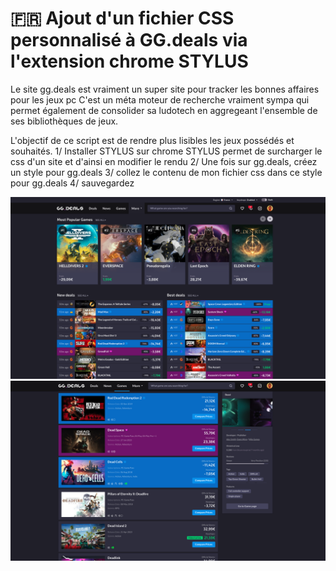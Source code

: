 # 🇫🇷 Ajout d'un fichier CSS personnalisé à GG.deals via l'extension chrome STYLUS

Le site gg.deals est vraiment un super site pour tracker les bonnes affaires pour les jeux pc
C'est un méta moteur de recherche vraiment sympa qui permet également de consolider sa ludotech en aggregeant l'ensemble de ses bibliothèques de jeux.

L'objectif de ce script est de rendre plus lisibles les jeux possédés et souhaités.
1/ Installer STYLUS sur chrome
	STYLUS permet de surcharger le css d'un site et d'ainsi en modifier le rendu
2/ Une fois sur gg.deals, créez un style pour gg.deals
3/ collez le contenu de mon fichier css dans ce style pour gg.deals
4/ sauvegardez 

![PK STYLUS gg.deals](/screenshot/pkgg1.png)
![PK STYLUS gg.deals](/screenshot/pkgg2.png)
